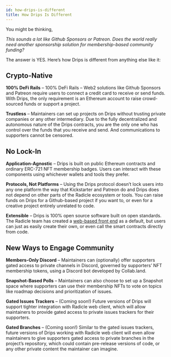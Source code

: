 ```yaml
---
id: how-drips-is-different
title: How Drips Is Different
---
```


You might be thinking,

*This sounds a lot like Github Sponsors or Patreon. Does the world really need another sponsorship solution for membership-based community funding?*

The answer is YES. Here’s how Drips is different from anything else like it:


## Crypto-Native 

**100% DeFi Rails** – 100% DeFi Rails – Web2 solutions like Github Sponsors and Patreon require users to connect a credit card to receive or send funds. With Drips, the only requirement is an Ethereum account to raise crowd-sourced funds or support a project.

**Trustless** – Maintainers can set up projects on Drips without trusting private companies or any other intermediary. Due to the fully decentralized and autonomous nature of the Drips contracts, you are the only one who has control over the funds that you receive and send. And communications to supporters cannot be censored.


## No Lock-In

**Application-Agnostic** – Drips is built on public Ethereum contracts and ordinary ERC-721 NFT membership badges. Users can interact with these components using whichever wallets and tools they prefer.

**Protocols, Not Platforms** – Using the Drips protocol doesn’t lock users into any one platform the way that Kickstarter and Patreon do and Drips does not depend on other parts of the Radicle ecosystem or tools. You can raise funds on Drips for a Github-based project if you want to, or even for a creative project entirely unrelated to code.

**Extensible** – Drips is 100% open source software built on open standards. The Radicle team has created a [web-based front end][dw] as a default, but users can just as easily create their own, or even call the smart contracts directly from code.


## New Ways to Engage Community

**Members-Only Discord** – Maintainers can (optionally) offer supporters gated access to private channels in Discord, governed by supporters’ NFT membership tokens, using a Discord bot developed by Collab.land.

**Snapshot-Based Polls** – Maintainers can also choose to set up a Snapshot space where supporters can use their membership NFTs to vote on topics like roadmap decisions and prioritization of issues.

**Gated Issues Trackers** – (Coming soon!) Future versions of Drips will support tighter integration with Radicle web client, which will allow maintainers to provide gated access to private issues trackers for their supporters.

**Gated Branches** – (Coming soon!) Similar to the gated issues trackers, future versions of Drips working with Radicle web client will even allow maintainers to give supporters gated access to private branches in the project’s repository, which could contain pre-release versions of code, or any other private content the maintainer can imagine.

[dw]: https://www.drips.network/